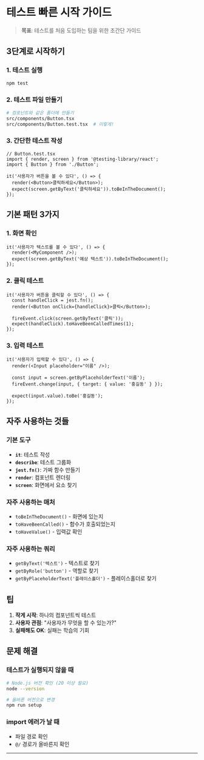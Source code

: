 # 테스트 빠른 시작 가이드

> **목표**: 테스트를 처음 도입하는 팀을 위한 초간단 가이드

## 3단계로 시작하기

### 1. 테스트 실행

```bash
npm test
```

### 2. 테스트 파일 만들기

```bash
# 컴포넌트와 같은 폴더에 만들기
src/components/Button.tsx
src/components/Button.test.tsx  # 이렇게!
```

### 3. 간단한 테스트 작성

```tsx
// Button.test.tsx
import { render, screen } from '@testing-library/react';
import { Button } from './Button';

it('사용자가 버튼을 볼 수 있다', () => {
  render(<Button>클릭하세요</Button>);
  expect(screen.getByText('클릭하세요')).toBeInTheDocument();
});
```

## 기본 패턴 3가지

### 1. 화면 확인

```tsx
it('사용자가 텍스트를 볼 수 있다', () => {
  render(<MyComponent />);
  expect(screen.getByText('예상 텍스트')).toBeInTheDocument();
});
```

### 2. 클릭 테스트

```tsx
it('사용자가 버튼을 클릭할 수 있다', () => {
  const handleClick = jest.fn();
  render(<Button onClick={handleClick}>클릭</Button>);

  fireEvent.click(screen.getByText('클릭'));
  expect(handleClick).toHaveBeenCalledTimes(1);
});
```

### 3. 입력 테스트

```tsx
it('사용자가 입력할 수 있다', () => {
  render(<Input placeholder="이름" />);

  const input = screen.getByPlaceholderText('이름');
  fireEvent.change(input, { target: { value: '홍길동' } });

  expect(input.value).toBe('홍길동');
});
```

## 자주 사용하는 것들

### 기본 도구

- **`it`**: 테스트 작성
- **`describe`**: 테스트 그룹화
- **`jest.fn()`**: 가짜 함수 만들기
- **`render`**: 컴포넌트 렌더링
- **`screen`**: 화면에서 요소 찾기

### 자주 사용하는 매처

- `toBeInTheDocument()` - 화면에 있는지
- `toHaveBeenCalled()` - 함수가 호출되었는지
- `toHaveValue()` - 입력값 확인

### 자주 사용하는 쿼리

- `getByText('텍스트')` - 텍스트로 찾기
- `getByRole('button')` - 역할로 찾기
- `getByPlaceholderText('플레이스홀더')` - 플레이스홀더로 찾기

## 팁

1. **작게 시작**: 하나의 컴포넌트씩 테스트
2. **사용자 관점**: "사용자가 무엇을 할 수 있는가?"
3. **실패해도 OK**: 실패는 학습의 기회

## 문제 해결

### 테스트가 실행되지 않을 때

```bash
# Node.js 버전 확인 (20 이상 필요)
node --version

# 올바른 버전으로 변경
npm run setup
```

### import 에러가 날 때

- 파일 경로 확인
- `@/` 경로가 올바른지 확인

---

